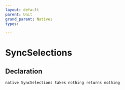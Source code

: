 ```yaml
---
layout: default
parent: Unit
grand_parent: Natives
types:

---
```


# SyncSelections

## Declaration

```
native SyncSelections takes nothing returns nothing
```